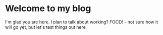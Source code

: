 # Welcome to my blog

I'm glad you are here. I plan to talk about working?
FOOD! - not sure how it will go yet, but let's test things out here
